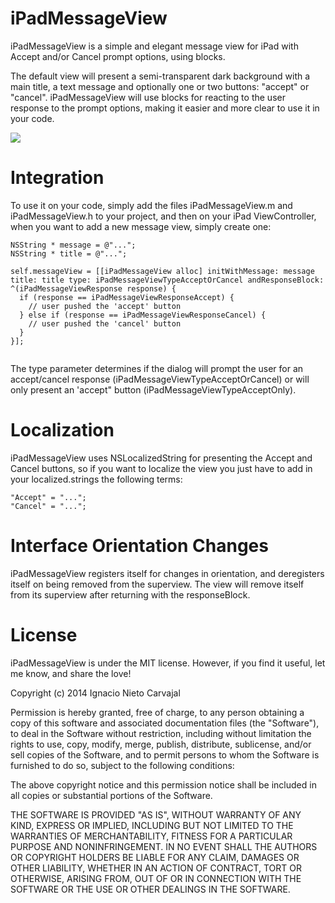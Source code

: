 iPadMessageView
===============

iPadMessageView is a simple and elegant message view for iPad with Accept and/or Cancel prompt options, using blocks.

The default view will present a semi-transparent dark background with a main title, a text message and optionally one or two buttons: "accept" or "cancel". iPadMessageView will use blocks for reacting to the user response to the prompt options, making it easier and more clear to use it in your code. 

![](http://digitalleaves.com/blog/wp-content/uploads/2014/01/iPadMessageView.jpg)

Integration
===========

To use it on your code, simply add the files iPadMessageView.m and iPadMessageView.h to your project, and then on your iPad ViewController, when you want to add a new message view, simply create one:

```
NSString * message = @"...";
NSString * title = @"...";

self.messageView = [[iPadMessageView alloc] initWithMessage: message title: title type: iPadMessageViewTypeAcceptOrCancel andResponseBlock: ^(iPadMessageViewResponse response) {
  if (response == iPadMessageViewResponseAccept) {
    // user pushed the 'accept' button
  } else if (response == iPadMessageViewResponseCancel) {
    // user pushed the 'cancel' button
  }
}];
    
```

The type parameter determines if the dialog will prompt the user for an accept/cancel response (iPadMessageViewTypeAcceptOrCancel) or will only present an 'accept" button (iPadMessageViewTypeAcceptOnly). 

Localization
============

iPadMessageView uses NSLocalizedString for presenting the Accept and Cancel buttons, so if you want to localize the view you just have to add in your localized.strings the following terms:

```
"Accept" = "...";
"Cancel" = "...";
```

Interface Orientation Changes
=============================

iPadMessageView registers itself for changes in orientation, and deregisters itself on being removed from the superview. The view will remove itself from its superview after returning with the responseBlock.

License
=======

iPadMessageView is under the MIT license. However, if you find it useful, let me know, and share the love!

Copyright (c) 2014 Ignacio Nieto Carvajal

Permission is hereby granted, free of charge, to any person obtaining a copy
of this software and associated documentation files (the "Software"), to deal
in the Software without restriction, including without limitation the rights
to use, copy, modify, merge, publish, distribute, sublicense, and/or sell
copies of the Software, and to permit persons to whom the Software is
furnished to do so, subject to the following conditions:

The above copyright notice and this permission notice shall be included in
all copies or substantial portions of the Software.

THE SOFTWARE IS PROVIDED "AS IS", WITHOUT WARRANTY OF ANY KIND, EXPRESS OR
IMPLIED, INCLUDING BUT NOT LIMITED TO THE WARRANTIES OF MERCHANTABILITY,
FITNESS FOR A PARTICULAR PURPOSE AND NONINFRINGEMENT. IN NO EVENT SHALL THE
AUTHORS OR COPYRIGHT HOLDERS BE LIABLE FOR ANY CLAIM, DAMAGES OR OTHER
LIABILITY, WHETHER IN AN ACTION OF CONTRACT, TORT OR OTHERWISE, ARISING FROM,
OUT OF OR IN CONNECTION WITH THE SOFTWARE OR THE USE OR OTHER DEALINGS IN
THE SOFTWARE.
